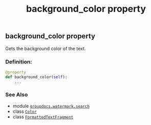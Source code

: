 ﻿---
title: background_color property
second_title: GroupDocs.Watermark for Python via .NET API References
description: 
type: docs
url: /python-net/groupdocs.watermark.search/formattedtextfragment/background_color/
is_root: false
weight: 30
---

## background_color property


Gets the background color of the text.
### Definition:
```python
@property
def background_color(self):
    ...
```

### See Also
* module [`groupdocs.watermark.search`](../../)
* class [`Color`](/watermark/python-net/groupdocs.watermark.watermarks/color)
* class [`FormattedTextFragment`](/watermark/python-net/groupdocs.watermark.search/formattedtextfragment)
